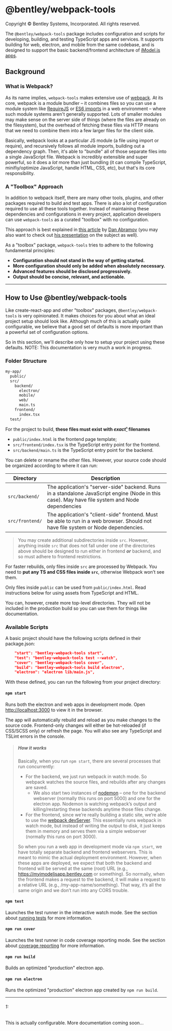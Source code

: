 # @bentley/webpack-tools

Copyright © Bentley Systems, Incorporated. All rights reserved.

The `@bentley/webpack-tools` package includes configuration and scripts for developing, building, and testing TypeScript apps and services.
It supports building for web, electron, and mobile from the same codebase, and is designed to support the basic backend/frontend architecture
of [iModel.js apps](#TODO!).

## Background ########################################################################################################################################

### What is Webpack? ###
As its name implies, `webpack-tools` makes extensive use of [webpack](https://webpack.js.org/).
At its core, webpack is a module bundler – it combines files so you can use a module system like [RequireJS](https://requirejs.org/)
or [ES6 imports](https://developer.mozilla.org/docs/Web/JavaScript/Reference/Statements/import) in a web environment – where such
module systems aren't generally supported.  Lots of smaller modules may make sense on the server side of things (where the files are
already on the filesystem), but the overhead of fetching these files via HTTP means that we need to combine them into a few larger files
for the client side.

Basically, webpack looks at a particular JS module (a file using import or require), and recursively follows all module imports,
building out a dependency graph. Then, it's able to "bundle" all of those separate files into a single JavaScript file.  Webpack
is incredibly extensible and super powerful, so it does a _lot_ more than just bundling (it can compile TypeScript, minifiy/optimize
JavaScript, handle HTML, CSS, etc), but that's its core responsibility.

### A "Toolbox" Approach ###
In addition to webpack itself, there are many other tools, plugins, and other packages required to build and test apps.
There is also a lot of configuration required to use all these tools together.  Instead of maintaining these dependencies and
configurations in every project, application developers can use `webpack-tools` as a curated "toolbox" with no configuration.

This approach is best explained in [this article](https://increment.com/development/the-melting-pot-of-javascript/)
by [Dan Abramov](https://github.com/gaearon) (you may also want to check out
[his presentation](https://www.youtube.com/watch?v=G39lKaONAlA) on the subject as well).

As a "toolbox" package, `webpack-tools` tries to adhere to the following fundamental principles:

- **Configuration should not stand in the way of getting started.**
- **More configuration should only be added when absolutely necessary.**
- **Advanced features should be disclosed progressively.**
- **Output should be concise, relevant, and actionable.**

------------------------------------------------------------------------------------------------------------------------------------------------------
## How to Use @bentley/webpack-tools #################################################################################################################

Like create-react-app and other "toolbox" packages, `@bentley/webpack-tools` is very opinionated.  It makes choices for you about what an ideal
project setup should look like.  Although much of this is actually quite configurable, we believe that a good set of defaults is more important than
a powerful set of configuration options.

So in this section, we'll describe only how to setup your project using these defaults. NOTE: This documentation is very much a work in progress.

### Folder Structure

```txt
my-app/
  public/
  src/
    backend/
      electron/
      mobile/
      web/
      main.ts
    frontend/
      index.tsx
  test/
```

For the project to build, **these files must exist with *exact*[¹] filenames**

- `public/index.html` is the frontend page template;
- `src/frontend/index.tsx` is the TypeScript entry point for the frontend.
- `src/backend/main.ts` is the TypeScript entry point for the backend.

You can delete or rename the other files.  However, your source code should be organized according to where it can run:

| Directory       | Description         |
|-----------------|---------------------|
| `src/backend/`  | The application's "server-side" backend. Runs in a standalone JavaScript engine (Node in this case). May have file system and Node dependencies |
| `src/frontend/` | The application's "client-side" frontend. Must be able to run in a web browser. Should not have file system or Node dependencies. |

> You may create additional subdirectories inside `src`.
> However, anything inside `src` that does not fall under one of the directories above should be designed to run either in frontend ***or*** backend,
> and so must adhere to frontend restrictions.

For faster rebuilds, only files inside `src` are processed by Webpack.
You need to **put any TS and CSS files inside `src`**, otherwise Webpack won’t see them.

Only files inside `public` can be used from `public/index.html`.
Read instructions below for using assets from TypeScript and HTML.

You can, however, create more top-level directories.
They will not be included in the production build so you can use them for things like documentation.

### Available Scripts

A basic project should have the following scripts defined in their package.json:

```json
    "start": "bentley-webpack-tools start",
    "test": "bentley-webpack-tools test --watch",
    "cover": "bentley-webpack-tools cover",
    "build": "bentley-webpack-tools build electron",
    "electron": "electron lib/main.js",
```

With these defined, you can run the following from your project directory:

#### `npm start`

Runs both the electron and web apps in development mode.
Open [http://localhost:3000](http://localhost:3000) to view it in the browser.

The app will automatically rebuild and reload as you make changes to the source code.
Frontend-only changes will either be hot-reloaded (if CSS/SCSS only) or refresh the page.
You will also see any TypeScript and TSLint errors in the console.

> ##### How it works
> Basically, when you run `npm start`, there are several processes that run concurrently:
>   - For the backend, we just run webpack in watch mode.  So webpack watches the source files, and rebuilds after any changes are saved.
>     - We also start two instances of [nodemon](https://nodemon.io/) – one for the backend webserver (normally this runs on port 5000)
>       and one for the electron app.  Nodemon is watching webpack’s output and killing/restarting these backends anytime those files change.
>   - For the frontend, since we’re really building a static site, we’re able to use the [webpack devServer](https://webpack.js.org/configuration/dev-server/).
>     This essentially runs webpack in watch mode, but instead of writing the output to disk, it just keeps them in memory and serves them via
>     a simple webserver (normally this runs on port 3000).
>
> So when you run a web app in development mode via `npm start`, we have totally separate backend and frontend webservers.
> This is meant to mimic the actual deployment environment.  However, when these apps are deployed, we expect that both the backend and frontend
> will be served at the same (root) URL (e.g., https://myimodeljsapp.bentley.com or something). So normally, when the frontend makes a request to
> the backend, it will make a request to a relative URL (e.g., /my-app-name/something).  That way, it’s all the same origin and we don’t run into
> any CORS trouble.


#### `npm test`

Launches the test runner in the interactive watch mode.
See the section about [running tests](#running-tests) for more information.

#### `npm run cover`

Launches the test runner in code coverage reporting mode.
See the section about [coverage reporting](#coverage-reporting) for more information.

#### `npm run build`

Builds an optimized "production" electron app.

#### `npm run electron`

Runs the optimized "production" electron app created by `npm run build`.

---
###### 1:
This is actually configurable. More documentation coming soon...

[¹]: #1
